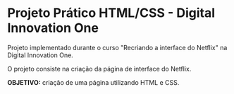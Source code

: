 # Projeto Prático HTML/CSS - Digital Innovation One

Projeto implementado durante o curso "Recriando a interface do Netflix" na Digital Innovation One.

O projeto consiste na criação da página de interface do Netflix.

**OBJETIVO:** criação de uma página utilizando HTML e CSS.

